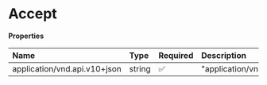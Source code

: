# Accept

**Properties**

| Name                         | Type   | Required | Description                    |
| :--------------------------- | :----- | :------- | :----------------------------- |
| application/vnd.api.v10+json | string | ✅       | "application/vnd.api.v10+json" |

<!-- This file was generated by liblab | https://liblab.com/ -->
